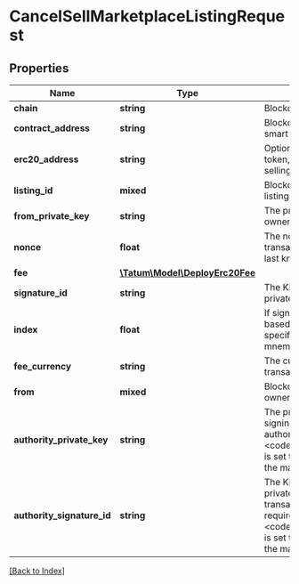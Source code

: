 # CancelSellMarketplaceListingRequest

## Properties

Name | Type | Description | Notes
------------ | ------------- | ------------- | -------------
**chain** | **string** | Blockchain to work with. |
**contract_address** | **string** | Blockchain address of the smart contract |
**erc20_address** | **string** | Optional address of the ERC20 token, which will be used as a selling currency of the NFT. | [optional]
**listing_id** | **mixed** | Blockchain address of the listing |
**from_private_key** | **string** | The private key of the asset owner |
**nonce** | **float** | The nonce to be set to the transaction; if not present, the last known nonce will be used | [optional]
**fee** | [**\Tatum\Model\DeployErc20Fee**](DeployErc20Fee.md) |  | [optional]
**signature_id** | **string** | The KMS identifier of the private key of the asset owner |
**index** | **float** | If signatureId is mnemonic-based, this is the index to the specific address from that mnemonic. | [optional]
**fee_currency** | **string** | The currency in which the transaction fee will be paid |
**from** | **mixed** | Blockchain address of the asset owner |
**authority_private_key** | **string** | The private key used for signing transactions as authority; required if &lt;code&gt;requiresSignOff&lt;/code&gt; is set to \&quot;true\&quot; for the marketplace | [optional]
**authority_signature_id** | **string** | The KMS identifier of the private key used for signing transactions as authority; required if &lt;code&gt;requiresSignOff&lt;/code&gt; is set to \&quot;true\&quot; for the marketplace | [optional]

[[Back to Index]](../index.md)
